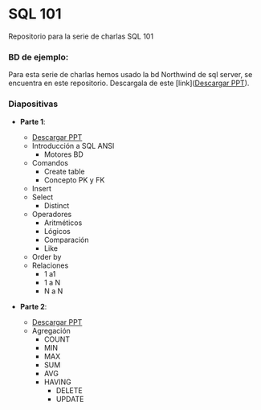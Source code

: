 # SQL 101
Repositorio para la serie de charlas SQL 101

### BD de ejemplo:
Para esta serie de charlas hemos usado la bd Northwind de sql server, se encuentra en este repositorio.
Descargala de este [link]([Descargar PPT](https://github.com/damiancipolat/SQL_101/blob/master/SQL%20101%20_%20Parte%201.pptx)).

### Diapositivas
- **Parte 1**:
  - [Descargar PPT](https://github.com/damiancipolat/SQL_101/blob/master/SQL%20101%20_%20Parte%201.pptx)
  - Introducción a SQL ANSI
    - Motores BD
  - Comandos
    - Create table
    - Concepto PK y FK
  - Insert
  - Select
    - Distinct
  - Operadores
    - Aritméticos
    - Lógicos
    - Comparación
    - Like
  - Order by
  - Relaciones
    - 1 a1 
    - 1 a N
    - N a N

- **Parte 2**:
  - [Descargar PPT](https://github.com/damiancipolat/SQL_101/blob/master/SQL%20101%20_%20Parte%202.pptx)
  - Agregación
    - COUNT
    - MIN
    - MAX
    - SUM
    - AVG
    - HAVING
      - DELETE
      - UPDATE
